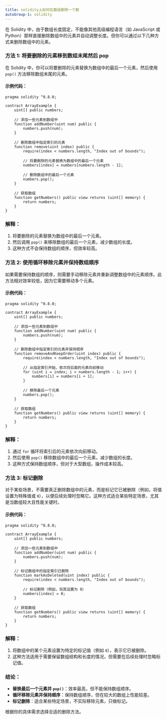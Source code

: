 ```yaml
---
title: solidity上如何在数组删除一个数
autoGroup-1: solidity
---
```


在 Solidity 中，由于数组长度固定，不能像其他高级编程语言（如 JavaScript 或 Python）那样直接删除数组中的元素并自动调整长度。但你可以通过以下几种方式来删除数组中的元素。

### 方法 1: **将要删除的元素移到数组末尾然后 pop**
在 Solidity 中，你可以将要删除的元素替换为数组中的最后一个元素，然后使用 `pop()` 方法移除数组末尾的元素。

#### 示例代码：
```solidity
pragma solidity ^0.8.0;

contract ArrayExample {
    uint[] public numbers;

    // 添加一些元素到数组中
    function addNumber(uint num) public {
        numbers.push(num);
    }

    // 删除数组中指定索引的元素
    function remove(uint index) public {
        require(index < numbers.length, "Index out of bounds");

        // 将要删除的元素替换为数组中的最后一个元素
        numbers[index] = numbers[numbers.length - 1];

        // 删除数组中的最后一个元素
        numbers.pop();
    }

    // 获取数组
    function getNumbers() public view returns (uint[] memory) {
        return numbers;
    }
}
```

### 解释：
1. 将要删除的元素替换为数组中的最后一个元素。
2. 然后调用 `pop()` 来移除数组的最后一个元素，减少数组的长度。
3. 这种方式不会保持数组的顺序，但效率较高。

### 方法 2: **使用循环移除元素并保持数组顺序**
如果需要保持数组的顺序，则需要手动移除元素并重新调整数组中的元素顺序。此方法相对效率较低，因为它需要移动多个元素。

#### 示例代码：
```solidity
pragma solidity ^0.8.0;

contract ArrayExample {
    uint[] public numbers;

    // 添加一些元素到数组中
    function addNumber(uint num) public {
        numbers.push(num);
    }

    // 删除数组中指定索引的元素并保持顺序
    function removeAndKeepOrder(uint index) public {
        require(index < numbers.length, "Index out of bounds");

        // 从指定索引开始，依次将后面的元素向前移动
        for (uint i = index; i < numbers.length - 1; i++) {
            numbers[i] = numbers[i + 1];
        }

        // 移除最后一个元素
        numbers.pop();
    }

    // 获取数组
    function getNumbers() public view returns (uint[] memory) {
        return numbers;
    }
}
```

### 解释：
1. 通过 `for` 循环将索引后的元素依次向前移动。
2. 然后使用 `pop()` 移除数组中的最后一个元素，减少数组的长度。
3. 这种方式保持数组顺序，但对于大型数组，操作成本较高。

### 方法 3: **标记删除**
对于某些场景，不需要真正删除数组中的元素，而是标记它已被删除（例如，将值设置为特殊值或 `0`），以便后续处理时忽略它。这种方式适合某些特定场景，尤其是当数组较大且性能关键时。

#### 示例代码：
```solidity
pragma solidity ^0.8.0;

contract ArrayExample {
    uint[] public numbers;

    // 添加一些元素到数组中
    function addNumber(uint num) public {
        numbers.push(num);
    }

    // 标记数组中的指定索引已删除
    function markAsDeleted(uint index) public {
        require(index < numbers.length, "Index out of bounds");

        // 标记删除（例如，将其设置为 0）
        numbers[index] = 0;
    }

    // 获取数组
    function getNumbers() public view returns (uint[] memory) {
        return numbers;
    }
}
```

### 解释：
1. 将数组中的某个元素设置为特定的标记值（例如 `0`），表示它已被删除。
2. 这种方法适用于需要保留数组结构和长度的情况，但需要在后续处理时忽略标记值。

### 结论：
- **替换最后一个元素并 `pop()`**：效率最高，但不能保持数组顺序。
- **循环移除元素并保持顺序**：保持数组顺序，但在较大的数组上性能较差。
- **标记删除**：适合某些特定场景，不实际移除元素，只做标记。

根据你的具体需求选择合适的删除方法。